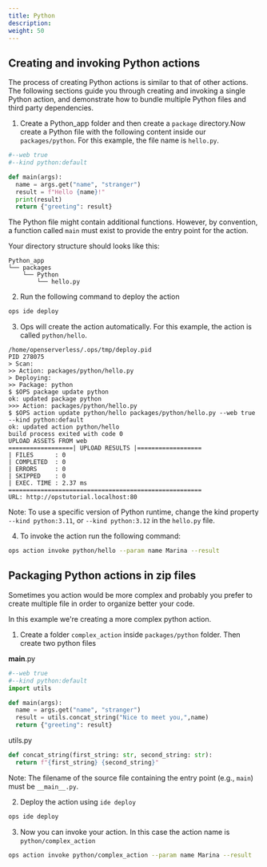 ```yaml
---
title: Python
description: 
weight: 50
---
```



<!--
#
# Licensed to the Apache Software Foundation (ASF) under one or more
# contributor license agreements.  See the NOTICE file distributed with
# this work for additional information regarding copyright ownership.
# The ASF licenses this file to You under the Apache License, Version 2.0
# (the "License"); you may not use this file except in compliance with
# the License.  You may obtain a copy of the License at
#
#     http://www.apache.org/licenses/LICENSE-2.0
#
# Unless required by applicable law or agreed to in writing, software
# distributed under the License is distributed on an "AS IS" BASIS,
# WITHOUT WARRANTIES OR CONDITIONS OF ANY KIND, either express or implied.
# See the License for the specific language governing permissions and
# limitations under the License.
#
-->

## Creating and invoking Python actions

The process of creating Python actions is similar to that of other actions.
The following sections guide you through creating and invoking a single Python action,
and demonstrate how to bundle multiple Python files and third party dependencies.

1. Create a Python_app folder and then create a `package` directory.Now create a Python file with the following content inside our `packages/python`. For this example, the file name is `hello.py`.

  ```Python
#--web true
#--kind python:default

def main(args):
    name = args.get("name", "stranger")
    result = f"Hello {name}!"
    print(result)
    return {"greeting": result}

  ```

  The Python file might contain additional functions.
  However, by convention, a function called `main` must exist to provide the entry point for the action.

  Your directory structure should looks like this:

  ```shell
  Python_app
  └── packages
      └── Python
          └── hello.py

  ```
2. Run the following command to deploy the action
```bash
ops ide deploy
```

3. Ops will create the action automatically. For this example, the action is called `python/hello`.

  ```
  /home/openserverless/.ops/tmp/deploy.pid
  PID 278075
  > Scan:
  >> Action: packages/python/hello.py
  > Deploying:
  >> Package: python
  $ $OPS package update python 
  ok: updated package python
  >>> Action: packages/python/hello.py
  $ $OPS action update python/hello packages/python/hello.py --web true --kind python:default
  ok: updated action python/hello
  build process exited with code 0
  UPLOAD ASSETS FROM web
  ==================| UPLOAD RESULTS |==================
  | FILES      : 0
  | COMPLETED  : 0
  | ERRORS     : 0
  | SKIPPED    : 0
  | EXEC. TIME : 2.37 ms
  ======================================================
  URL: http://opstutorial.localhost:80
  ```

  Note: To use a specific version of Python runtime, change the kind property `--kind python:3.11`, or `--kind python:3.12` in the `hello.py` file.

4. To invoke the action run the following command:

```bash
ops action invoke python/hello --param name Marina --result
```

## Packaging Python actions in zip files

Sometimes you action would be more complex and probably you prefer to create multiple file in order to organize better your code.

In this example we're creating a more complex python action.

1. Create a folder `complex_action` inside `packages/python` folder. Then create two python files

__main__.py
  ```Python
#--web true
#--kind python:default
import utils

def main(args):
    name = args.get("name", "stranger")
    result = utils.concat_string("Nice to meet you,",name)
    return {"greeting": result}

  ```

utils.py
  ```Python
def concat_string(first_string: str, second_string: str):
    return f"{first_string} {second_string}"
  ```

Note: The filename of the source file containing the entry point (e.g., `main`) must be `__main__.py`.

2. Deploy the action using `ide deploy`

```bash
ops ide deploy
```

3. Now you can invoke your action. In this case the action name is `python/complex_action`

```bash
ops action invoke python/complex_action --param name Marina --result
```

